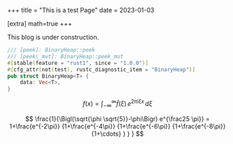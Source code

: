 +++
title = "This is a test Page"
date = 2023-01-03

[extra]
math=true
+++

This blog is under construction.


```rust
/// [peek]: BinaryHeap::peek
/// [peek\_mut]: BinaryHeap::peek_mut
#[stable(feature = "rust1", since = "1.0.0")]
#[cfg_attr(not(test), rustc_diagnostic_item = "BinaryHeap")]
pub struct BinaryHeap<T> {
    data: Vec<T>,
}        
```

$$
f(x) = \int_{-\infty}^\infty\hat f(\xi)\,e^{2 \pi i \xi x}\,d\xi
$$

$$
\frac{1}{\Bigl(\sqrt{\phi \sqrt{5}}-\phi\Bigr) e^{\frac25 \pi}} = 1+\frac{e^{-2\pi}} {1+\frac{e^{-4\pi}} {1+\frac{e^{-6\pi}} {1+\frac{e^{-8\pi}} {1+\cdots} } } }
$$




